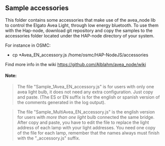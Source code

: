 

## Sample accessories

This folder contains some accessories that make use of the avea_node lib to control the Elgato Avea Light, through low energy bluetooth.
To use them with the Hap-node, download git repository and copy the samples to the accessories folder located under the HAP-node directory of your system.

 For instance in OSMC:
 * cp *Avea_EN_accessory.js /home/osmc/HAP-NodeJS/accessories


 Find more info in the wiki https://github.com/Alblahm/avea_node/wiki


#### Note: 

>  The file "Sample_1Avea_EN_accessory.js" is for users with only one avea light bulb, it does not need any extra configuration. Just copy and paste. (The ES or EN suffix is for the english or spanish version of the comments generated in the log output).

>  The file "Sample_MultiAvea_EN_accessory.js" is the english version for users with _more than one light_ bulb connected the same bridge. After copy and paste, you have to edit the file to replace the light address of each lamp with your light addresses. You need one copy of the file for each lamp, remember that the names always must finish with the "_accessory.js" suffix.
